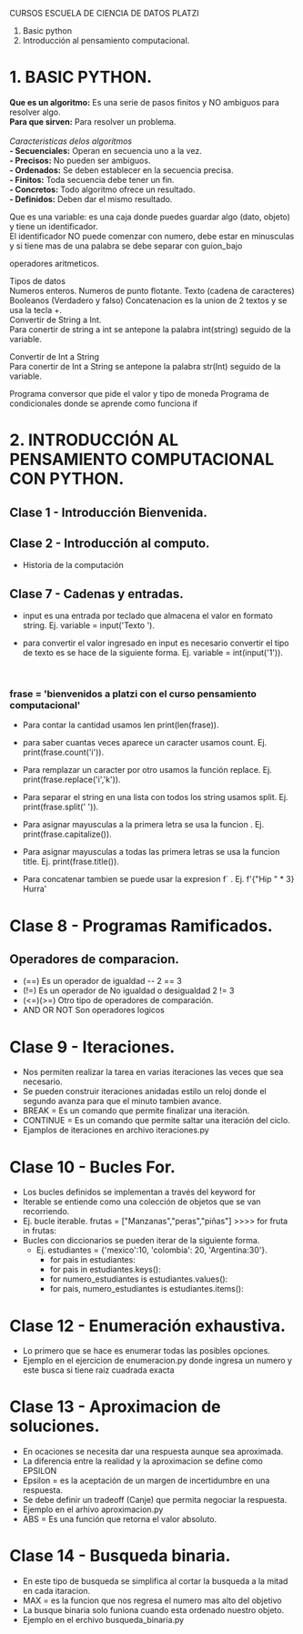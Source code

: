 CURSOS ESCUELA DE CIENCIA DE DATOS PLATZI

1. Basic python
2. Introducción al pensamiento computacional.



<h1>1. BASIC PYTHON.</h1>

**Que es un algoritmo:** Es una serie de pasos finitos y NO ambiguos para resolver algo.</br>
**Para que sirven:** Para resolver un problema.</br></br>
*Caracteristicas delos algoritmos*</br>
**- Secuenciales:** Operan en secuencia uno a la vez.</br>
**- Precisos:** No pueden ser ambiguos.</br>
**- Ordenados:** Se deben establecer en la secuencia precisa.</br>
**- Finitos:** Toda secuencia debe tener un fin.</br>
**- Concretos:** Todo algoritmo ofrece un resultado.</br>
**- Definidos:** Deben dar el mismo resultado.</br>

Que es una variable: es una caja donde puedes guardar algo (dato, objeto) y tiene un identificador.</br>
    El identificador NO puede comenzar con numero, debe estar en minusculas y si tiene mas de una palabra se debe separar con guion_bajo </br>

operadores aritmeticos.

Tipos de datos </br>
Numeros enteros.
Numeros de punto flotante.
Texto (cadena de caracteres)
Booleanos (Verdadero y falso)
Concatenacion es la union de 2 textos y se usa la tecla +.
</br>
Convertir de String a Int. </br>
Para conertir de string a int se antepone la palabra int(string) seguido de la variable.</br>

Convertir de Int a String </br>
Para conertir de Int a String se antepone la palabra str(Int) seguido de la variable. </br>

Programa conversor que pide el valor y tipo de moneda 
Programa de condicionales donde se aprende como funciona if


<h1>2. INTRODUCCIÓN AL PENSAMIENTO COMPUTACIONAL CON PYTHON.</h1>

<h2>Clase 1 - Introducción Bienvenida.</h2>
<h2>Clase 2 - Introducción al computo.</h2>

* Historia de la computación

<h2>Clase 7 - Cadenas y entradas.</h2>

*   input es una entrada por teclado que almacena el valor en formato string. Ej. variable = input('Texto ').

* para convertir el valor ingresado en input es necesario convertir el tipo de texto es se hace de la siguiente forma. Ej. variable = int(input('1')).

<br><h3>frase = 'bienvenidos a platzi con el curso pensamiento computacional'</h3>

* Para contar la cantidad usamos len
    print(len(frase)).

* para saber cuantas veces aparece un caracter usamos count. Ej. print(frase.count('i')).

* Para remplazar un caracter por otro usamos la función replace. Ej. print(frase.replace('i','k')).

* Para separar el string en una lista con todos los string usamos split. Ej. print(frase.split(' ')).

* Para asignar mayusculas a la primera letra se usa la funcion . Ej. print(frase.capitalize()).

* Para asignar mayusculas a todas las primera letras se usa la funcion title. Ej. print(frase.title()).

* Para concatenar tambien se puede usar la expresion f´ . Ej. f'{"Hip " * 3} Hurra' 

<h1>Clase 8 - Programas Ramificados.</h1>
<h2> Operadores de comparacion.</h2>

* (==) Es un operador de igualdad -- 2 == 3
* (!=) Es un operador de No igualdad o desigualdad 2 != 3
* (<=)(>=) Otro tipo de operadores de comparación.
* AND OR NOT Son operadores logicos 

<h1>Clase 9 - Iteraciones.</h1>

* Nos permiten realizar la tarea en varias iteraciones las veces que sea necesario.
* Se pueden construir iteraciones anidadas estilo un reloj donde el segundo avanza para que el minuto tambien avance.
* BREAK = Es un comando que permite finalizar una iteración.
* CONTINUE = Es un comando que permite saltar una iteración del ciclo.
* Ejamplos de iteraciones en archivo iteraciones.py

<h1>Clase 10 - Bucles For.</h1>

* Los bucles definidos se implementan a través del keyword for 
* Iterable se entiende como una colección de objetos que se van recorriendo.
* Ej. bucle iterable.  frutas = ["Manzanas","peras","piñas"]  >>>>  for fruta in frutas:
* Bucles con diccionarios se pueden iterar de la siguiente forma.
    * Ej. estudiantes = {'mexico':10, 'colombia': 20, 'Argentina:30'}.
        * for pais in estudiantes:
        * for pais in estudiantes.keys():
        * for numero_estudiantes is estudiantes.values():
        * for pais, numero_estudiantes is estudiantes.items():

<h1>Clase 12 - Enumeración exhaustiva.</h1>

* Lo primero que se hace es enumerar todas las posibles opciones.
* Ejemplo en el ejercicion de enumeracion.py donde ingresa un numero y este busca si tiene raiz cuadrada exacta

<h1>Clase 13 - Aproximacion de soluciones.</h1>

* En ocaciones se necesita dar una respuesta aunque sea aproximada.
* La diferencia entre la realidad y la aproximacion se define como EPSILON
* Epsilon = es la aceptación de un margen de incertidumbre en una respuesta.
* Se debe definir un tradeoff (Canje) que permita negociar la respuesta.
* Ejemplo en el arhivo aproximacion.py
* ABS = Es una función que retorna el valor absoluto.

<h1>Clase 14 - Busqueda binaria.</h1>

* En este tipo de busqueda se simplifica al cortar la busqueda a la mitad en cada itaracion.
* MAX = es la funcion que nos regresa el numero mas alto del objetivo
* La busque binaria solo funiona cuando esta ordenado nuestro objeto.
* Ejemplo en el erchivo busqueda_binaria.py
